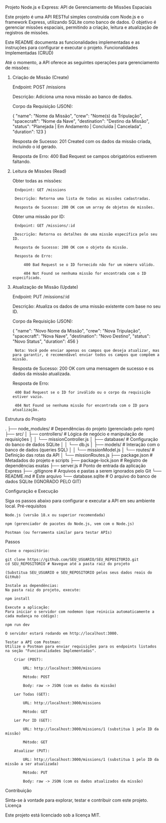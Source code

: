 Projeto Node.js e Express: API de Gerenciamento de Missões Espaciais

Este projeto é uma API RESTful simples construída com Node.js e o framework Express, utilizando SQLite como banco de dados. O objetivo é gerenciar missões espaciais, permitindo a criação, leitura e atualização de registros de missões.

Este README documenta as funcionalidades implementadas e as instruções para configurar e executar o projeto.
Funcionalidades Implementadas (CRUD)

Até o momento, a API oferece as seguintes operações para gerenciamento de missões:
1. Criação de Missão (Create)

    Endpoint: POST /missions

    Descrição: Adiciona uma nova missão ao banco de dados.

    Corpo da Requisição (JSON):

    {
        "name": "Nome da Missão",
        "crew": "Nome(s) da Tripulação",
        "spacecraft": "Nome da Nave",
        "destination": "Destino da Missão",
        "status": "Planejada | Em Andamento | Concluída | Cancelada",
        "duration": 123
    }

    Resposta de Sucesso: 201 Created com os dados da missão criada, incluindo o id gerado.

    Resposta de Erro: 400 Bad Request se campos obrigatórios estiverem faltando.

2. Leitura de Missões (Read)

    Obter todas as missões:

        Endpoint: GET /missions

        Descrição: Retorna uma lista de todas as missões cadastradas.

        Resposta de Sucesso: 200 OK com um array de objetos de missões.

    Obter uma missão por ID:

        Endpoint: GET /missions/:id

        Descrição: Retorna os detalhes de uma missão específica pelo seu ID.

        Resposta de Sucesso: 200 OK com o objeto da missão.

        Resposta de Erro:

            400 Bad Request se o ID fornecido não for um número válido.

            404 Not Found se nenhuma missão for encontrada com o ID especificado.

3. Atualização de Missão (Update)

    Endpoint: PUT /missions/:id

    Descrição: Atualiza os dados de uma missão existente com base no seu ID.

    Corpo da Requisição (JSON):

    {
        "name": "Novo Nome da Missão",
        "crew": "Nova Tripulação",
        "spacecraft": "Nova Nave",
        "destination": "Novo Destino",
        "status": "Novo Status",
        "duration": 456
    }

        Nota: Você pode enviar apenas os campos que deseja atualizar, mas para garantir, é recomendável enviar todos os campos que compõem a missão.

    Resposta de Sucesso: 200 OK com uma mensagem de sucesso e os dados da missão atualizada.

    Resposta de Erro:

        400 Bad Request se o ID for inválido ou o corpo da requisição estiver vazio.

        404 Not Found se nenhuma missão for encontrada com o ID para atualização.

Estrutura do Projeto

.
├── node_modules/         # Dependências do projeto (gerenciado pelo npm)
├── src/
│   ├── controllers/      # Lógica de negócio e manipulação de requisições
│   │   └── missionController.js
│   ├── database/         # Configuração do banco de dados SQLite
│   │   └── db.js
│   ├── models/           # Interação com o banco de dados (queries SQL)
│   │   └── missionModel.js
│   └── routes/           # Definição das rotas da API
│       └── missionRoutes.js
├── package.json          # Metadados do projeto e scripts
├── package-lock.json     # Registro de dependências exatas
├── server.js             # Ponto de entrada da aplicação Express
├── .gitignore            # Arquivos e pastas a serem ignorados pelo Git
└── README.md             # Este arquivo
└── database.sqlite       # O arquivo do banco de dados SQLite (IGNORADO PELO GIT)

Configuração e Execução

Siga os passos abaixo para configurar e executar a API em seu ambiente local.
Pré-requisitos

    Node.js (versão 18.x ou superior recomendada)

    npm (gerenciador de pacotes do Node.js, vem com o Node.js)

    Postman (ou ferramenta similar para testar APIs)

Passos

    Clone o repositório:

    git clone https://github.com/SEU_USUARIO/SEU_REPOSITORIO.git
    cd SEU_REPOSITORIO # Navegue até a pasta raiz do projeto

    (Substitua SEU_USUARIO e SEU_REPOSITORIO pelos seus dados reais do GitHub)

    Instale as dependências:
    Na pasta raiz do projeto, execute:

    npm install

    Execute a aplicação:
    Para iniciar o servidor com nodemon (que reinicia automaticamente a cada mudança no código):

    npm run dev

    O servidor estará rodando em http://localhost:3000.

    Testar a API com Postman:
    Utilize o Postman para enviar requisições para os endpoints listados na seção "Funcionalidades Implementadas".

        Criar (POST):

            URL: http://localhost:3000/missions

            Método: POST

            Body: raw -> JSON (com os dados da missão)

        Ler Todas (GET):

            URL: http://localhost:3000/missions

            Método: GET

        Ler Por ID (GET):

            URL: http://localhost:3000/missions/1 (substitua 1 pelo ID da missão)

            Método: GET

        Atualizar (PUT):

            URL: http://localhost:3000/missions/1 (substitua 1 pelo ID da missão a ser atualizada)

            Método: PUT

            Body: raw -> JSON (com os dados atualizados da missão)

Contribuição

Sinta-se à vontade para explorar, testar e contribuir com este projeto.
Licença

Este projeto está licenciado sob a licença MIT.
